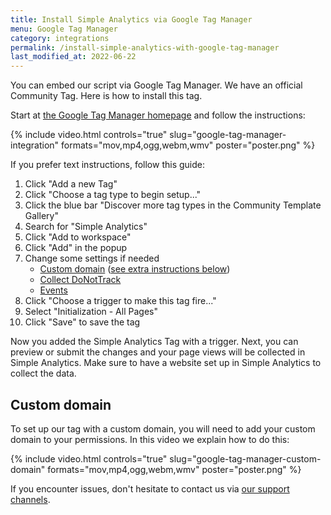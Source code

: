 ```yaml
---
title: Install Simple Analytics via Google Tag Manager
menu: Google Tag Manager
category: integrations
permalink: /install-simple-analytics-with-google-tag-manager
last_modified_at: 2022-06-22
---
```


You can embed our script via Google Tag Manager. We have an official Community Tag. Here is how to install this tag.

Start at [the Google Tag Manager homepage](https://tagmanager.google.com) and follow the instructions:

{%
  include video.html
  controls="true"
  slug="google-tag-manager-integration"
  formats="mov,mp4,ogg,webm,wmv"
  poster="poster.png"
%}

If you prefer text instructions, follow this guide:

1. Click "Add a new Tag"
1. Click "Choose a tag type to begin setup..."
1. Click the blue bar "Discover more tag types in the Community Template Gallery"
1. Search for "Simple Analytics"
1. Click "Add to workspace"
1. Click "Add" in the popup
1. Change some settings if needed
   - [Custom domain](/bypass-ad-blockers) ([see extra instructions below](#custom-domain))
   - [Collect DoNotTrack](/dnt)
   - [Events](/events)
1. Click "Choose a trigger to make this tag fire..."
1. Select "Initialization - All Pages"
1. Click "Save" to save the tag

Now you added the Simple Analytics Tag with a trigger. Next, you can preview or submit the changes and your page views will be collected in Simple Analytics. Make sure to have a website set up in Simple Analytics to collect the data.

## Custom domain

To set up our tag with a custom domain, you will need to add your custom domain to your permissions. In this video we explain how to do this:

{%
  include video.html
  controls="true"
  slug="google-tag-manager-custom-domain"
  formats="mov,mp4,ogg,webm,wmv"
  poster="poster.png"
%}

If you encounter issues, don't hesitate to contact us via [our support channels](https://simpleanalytics.com/contact).

